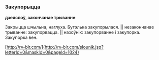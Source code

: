 ### Закупорыцца
**дзеяслоў, закончанае трыванне**

Закрыцца шчыльна, наглуха. Бутэлька закупорылася. || незакончанае трыванне: закупорвацца. || назоўнік: закупорванне і закупорка. Закупорка вен.

<a rel="author">[http://rv-blr.com/](http://rv-blr.com/slounik.jsp?letterId=0&maskId=0&pageId=1024)</a>
